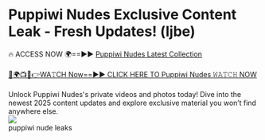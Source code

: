 # Puppiwi Nudes Exclusive Content Leak - Fresh Updates! (ljbe)

🔥 ACCESS NOW 🌍==►► <a href="https://tinyurl.com/2mz8nhtm" rel="nofollow">Puppiwi Nudes Latest Collection</a>
<br><br>
[🔴🌍📺📱👉WA𝚃CH Now==►► CLICK HERE TO Puppiwi Nudes 𝚆𝙰𝚃𝙲𝙷 NOW](https://tinyurl.com/2mz8nhtm)
<br><br>
Unlock Puppiwi Nudes's private videos and photos today! Dive into the newest 2025 content updates and explore exclusive material you won’t find anywhere else.
<br>
<a href="https://tinyurl.com/2mz8nhtm" rel="nofollow" data-target="animated-image.originalLink"><img src="https://camo.githubusercontent.com/8a4f000d20f83aca3bf7ec5f350d767afa0574a8a352519fd8cfa583a6f93a33/68747470733a2f2f692e696d6775722e636f6d2f644a486b345a712e676966" data-canonical-src="https://i.imgur.com/dJHk4Zq.gif" style="max-width: 100%; display: inline-block;" data-target="animated-image.originalImage"></a>
<br>
puppiwi nude leaks